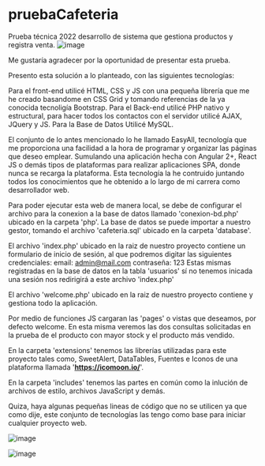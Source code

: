 # pruebaCafeteria
Prueba técnica 2022 desarrollo de sistema que gestiona productos y registra venta.
![image](https://user-images.githubusercontent.com/42647741/172732611-de540d13-f505-43ab-bddb-8c551f928658.png)


Me gustaría agradecer por la oportunidad de presentar esta prueba.


Presento esta solución a lo planteado, con las siguientes tecnologías:

Para el front-end utilicé HTML, CSS y JS con una pequeña librería que me he creado basandome en CSS Grid y tomando referencias de la ya conocida tecnoligía Bootstrap.
Para el Back-end utilicé PHP nativo y estructural, para hacer todos los contactos con el servidor utilicé AJAX, JQuery y JS.
Para la Base de Datos Utilicé MySQL.

El conjunto de lo antes mencionado lo he llamado EasyAll, tecnología que me proporciona una facilidad a la hora de programar y organizar las páginas que deseo emplear.
Sumulando una aplicación hecha con Angular 2+, React JS o demás tipos de plataformas para realizar aplicaciones SPA, donde nunca se recarga la plataforma. Esta tecnología la he contruido juntando todos los conocimientos que he obtenido a lo largo de mi carrera como desarrollador web.


Para poder  ejecutar esta web de manera local, se debe de configurar el archivo para la conexion a la base de datos llamado 'conexion-bd.php' ubicado en la carpeta 'php'.
La base de datos se puede importar a nuestro gestor, tomando el archivo 'cafeteria.sql' ubicado en la carpeta 'database'.

El archivo 'index.php' ubicado en la raiz de nuestro proyecto contiene un formulario de inicio de sesión, al que podremos digitar las siguientes credenciales:
email: admin@mail.com
contraseña: 123
Estas mismas registradas en la base de datos en la tabla 'usuarios'
sí no tenemos inicada una sesión nos redirigirá a este archivo 'index.php'

El archivo 'welcome.php' ubicado en la raiz de nuestro proyecto contiene y gestiona todo la aplicación.

Por medio de funciones JS cargaran las 'pages' o vistas que deseamos, por defecto welcome. En esta misma veremos las dos consultas solicitadas en la prueba de el producto con mayor stock y el producto más vendido.

En la carpeta 'extensions' tenemos las librerías utilizadas para este proyecto tales como, SweetAlert, DataTables, Fuentes e Iconos de una plataforma llamada '**https://icomoon.io/**'.

En la carpeta 'includes' tenemos las partes en común como la inlución de archivos de estilo, archivos JavaScript y demás.

Quiza, haya algunas pequeñas lineas de código que no se utilicen ya que como dije, este conjunto de tecnologías las tengo como base para iniciar cualquier proyecto web.

![image](https://user-images.githubusercontent.com/42647741/172732567-face61da-1c32-453a-a0cc-205a0b8d2224.png)

![image](https://user-images.githubusercontent.com/42647741/172732682-932d9752-99bc-47b7-bd5e-1ecd48a14dc5.png)

